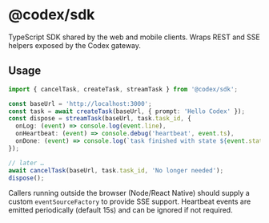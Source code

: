 # @codex/sdk

TypeScript SDK shared by the web and mobile clients. Wraps REST and SSE helpers exposed by the Codex gateway.

## Usage

```ts
import { cancelTask, createTask, streamTask } from '@codex/sdk';

const baseUrl = 'http://localhost:3000';
const task = await createTask(baseUrl, { prompt: 'Hello Codex' });
const dispose = streamTask(baseUrl, task.task_id, {
  onLog: (event) => console.log(event.line),
  onHeartbeat: (event) => console.debug('heartbeat', event.ts),
  onDone: (event) => console.log(`task finished with state ${event.state}`),
});

// later …
await cancelTask(baseUrl, task.task_id, 'No longer needed');
dispose();
```

Callers running outside the browser (Node/React Native) should supply a custom `eventSourceFactory` to provide SSE support. Heartbeat events are emitted periodically (default 15s) and can be ignored if not required.

